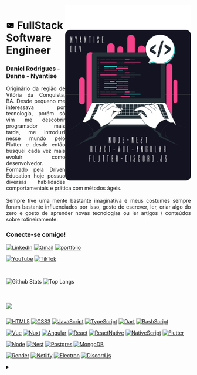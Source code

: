 <img align="right" alt="Developer vector created by storyset - www.freepik.com" height="480" src="https://raw.githubusercontent.com/Nyantise/Nyantise/main/assets/nyantise.svg">
<h1>
<img src="https://raw.githubusercontent.com/Nyantise/Nyantise/main/assets/dev_icon.png" width="23" height="20">
FullStack Software Engineer
</h1>
<h3>Daniel Rodrigues - Danne - Nyantise</h3>

<p align="justify">Originário da região de Vitória da Conquista, BA. Desde pequeno me interessava por tecnologia, porém só vim me descobrir programador mais tarde, me introduzi nesse mundo pelo Flutter e desde então busquei cada vez mais evoluir como desenvolvedor. Formado pela Driven Education hoje possuo diversas habilidades comportamentais e prática com métodos ágeis.
<br>
<br>
Sempre tive uma mente bastante imaginativa e meus costumes sempre foram bastante influenciados por isso, gosto de escrever, ler, criar algo do zero e gosto de aprender novas tecnologias ou ler artigos / conteúdos sobre rotineiramente.
</p>
<!--
[![Preview](https://img.shields.io/badge/Portfolio-000?style=for-the-badge&logo=github&logoColor=c41a7d)](https://elidianaandrade.github.io/)
[![GitHub Page](https://img.shields.io/badge/elidianaandrade.github.io-67136f?style=for-the-badge)](https://elidianaandrade.github.io/)
-->
<h3 align="left">Conecte-se comigo!</h3>

[![LinkedIn](https://img.shields.io/badge/-LinkedIn-141321?style=for-the-badge&logo=linkedin&logoColor=F7408A&color:FFF)](https://www.linkedin.com/in/nyantise/)
[![Gmail](https://img.shields.io/badge/-Gmail-141321?style=for-the-badge&logo=gmail&logoColor=F7408A&color:FFF)](mailto:nyantise.dev@gmail.com)
[![portfolio](https://img.shields.io/badge/-portfolio-141321?style=for-the-badge&logo=powerpages&logoColor=F7408A&color:FFF)](https://www.gmail.com/)

[![YouTube](https://img.shields.io/badge/-me_acompanhe_no_youtube-141321?style=for-the-badge&logo=youtube&logoColor=F7408A)](https://www.youtube.com/)
[![TikTok](https://img.shields.io/badge/-ou_no_TikTok-141321?style=for-the-badge&logo=tiktok&logoColor=F7408A)](https://www.tiktok.com/)

<br>

![Github Stats](https://github-readme-stats.vercel.app/api?username=Nyantise&count_private=true&show_icons=true&include_all_commits=true&theme=radical&border_radius=18)
![Top Langs](https://github-readme-stats.vercel.app/api/top-langs/?username=Nyantise&hide=TeX&layout=compact&theme=radical&border_radius=18)

<h1>
<img height="60px" src="https://img.shields.io/badge/-Minhas_stacks-fff?style=for-the-badge&logo=slickpic&logoColor=000000">
</h1>

[![HTML5](https://img.shields.io/badge/-HTML5-%23E44D27?style=for-the-badge&logo=html5&logoColor=ffffff)](https://developer.mozilla.org/pt-BR/docs/Web/HTML)
[![CSS3](https://img.shields.io/badge/-CSS3-%231572B6?style=for-the-badge&logo=css3)](https://developer.mozilla.org/pt-BR/docs/Web/CSS)
[![JavaScript](https://img.shields.io/badge/-JavaScript-F7DF1C?style=for-the-badge&logo=javascript&logoColor=000000)](https://developer.mozilla.org/pt-BR/docs/Web/JavaScript)
[![TypeScript](https://img.shields.io/badge/-TypeScript-007ACC?style=for-the-badge&logo=typescript&logoColor=white)](https://www.typescriptlang.org)
[![Dart](https://img.shields.io/badge/-Dart-2eb2ee?style=for-the-badge&logo=dart&logoColor=white)](https://dart.dev)
[![BashScript](https://img.shields.io/badge/-BashScript-4EAA25?style=for-the-badge&logo=gnubash&logoColor=white)](https://dart.dev)

[![Vue](https://img.shields.io/badge/-Vue.js-3fb27f?style=for-the-badge&logo=vuedotjs&logoColor=white)](https://vuejs.org)
[![Nuxt](https://img.shields.io/badge/-Nuxt.js-00be87?style=for-the-badge&logo=nuxtdotjs&logoColor=white)](https://nuxt.com)
[![Angular](https://img.shields.io/badge/-Angular-dd0031?style=for-the-badge&logo=angular&logoColor=white)](https://angular.io)
[![React](https://img.shields.io/badge/-React.js-5ed3f3?style=for-the-badge&logo=react&logoColor=black)](https://react.dev)
[![ReactNative](https://img.shields.io/badge/-React_Native-5ed3f3?style=for-the-badge&logo=react&logoColor=black)](https://reactnative.dev)
[![NativeScript](https://img.shields.io/badge/-NativeScript-65adf1?style=for-the-badge&logo=nativescript&logoColor=white)](https://nativescript.org)
[![Flutter](https://img.shields.io/badge/-Flutter-2eb2ee?style=for-the-badge&logo=flutter&logoColor=white)](https://flutter.dev)


[![Node](https://img.shields.io/badge/-Node.js-43853d?style=for-the-badge&logo=nodedotjs&logoColor=white)](https://nodejs.org)
[![Nest](https://img.shields.io/badge/-Nest.js-EA2845?style=for-the-badge&logo=nestjs&logoColor=white)](https://nestjs.com)
[![Postgres](https://img.shields.io/badge/-PostgreSQL-31648c?style=for-the-badge&logo=postgresql&logoColor=white)](https://www.postgresql.org)
[![MongoDB](https://img.shields.io/badge/-MongoDB-00d65c?style=for-the-badge&logo=mongodb&logoColor=white)](https://www.mongodb.com)

[![Render](https://img.shields.io/badge/-Render-57e6bf?style=for-the-badge&logo=render&logoColor=black)](https://render.com)
[![Netlify](https://img.shields.io/badge/-Netlify-05b7b4?style=for-the-badge&logo=netlify&logoColor=white)](https://www.netlify.com)
[![Electron](https://img.shields.io/badge/-Electron-2a2c3a?style=for-the-badge&logo=electron&logoColor=white)](https://www.electronjs.org)
[![Discord.js](https://img.shields.io/badge/-Discord.js-4e62f0?style=for-the-badge&logo=discord&logoColor=white)](https://discord.js.org)


<!-- forlater adition ## 𝗖𝘂𝗿𝗿𝗲𝗻𝘁𝗹𝘆 𝘄𝗼𝗿𝗸𝗶𝗻𝗴 𝗼𝗻

[![onetab.group](https://svg.bookmark.style/api?url=https://www.onetab.group&mode=light&style=horizontal)](https://onetab.group)
[![vue-command-palette](https://svg.bookmark.style/api?url=https://github.com/xiaoluoboding/vue-command-palette&mode=dark&style=horizontal)](https://github.com/xiaoluoboding/vue-command-palette)
[![vue-sonner](https://svg.bookmark.style/api?url=https://github.com/xiaoluoboding/vue-sonner&mode=light&style=horizontal)](https://github.com/xiaoluoboding/vue-sonner) -->

<details align="left">
  <summary></summary> 
 
  - Badges por <a href="https://shields.io/">shields.io</a><br>
  - GitHub Stats por <a href="https://github.com/anuraghazra/github-readme-stats">anuraghazra</a>
  - Ilustração por <a href="https://storyset.com/web">Storyset</a> e editado por mim
 
  <div align="right">Criado por <a href="https://github.com/Nyantise">Nyantise</a>,
  inspirado pelo README da <a href="https://github.com/elidianaandrade">EA</a>
  </div>

</details>